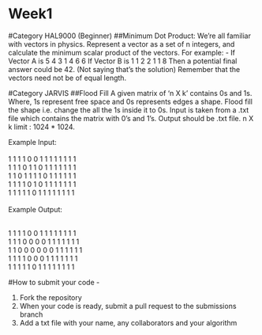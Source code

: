 # Week1
#Category HAL9000 (Beginner)
##Minimum Dot Product: 
We’re all familiar with vectors in physics. Represent a vector as a set of n integers, and calculate the minimum scalar product of the vectors. For example: - 
If Vector A is 5 4 3 1 4 6 6 
If Vector B is 1 1 2 2 1 1 8 
Then a potential final answer could be 42. (Not saying that’s the solution) 
Remember that the vectors need not be of equal length.  

#Category JARVIS
##Flood Fill
A given matrix of ‘n X k’ contains 0s and 1s. Where, 1s represent free space and 0s represents edges a shape. Flood fill the shape i.e. change the all the 1s inside it to 0s. 
Input is taken from a .txt file which contains the matrix with 0’s and 1’s.  Output should be .txt file.
n X k limit :  1024 * 1024.

Example Input:<br><br>
1 1 1 1 0 0 1 1 1 1 1 1 1 1<br>
1 1 1 0 1 1 0 1 1 1 1 1 1 1<br>
1 1 0 1 1 1 1 0 1 1 1 1 1 1<br>
1 1 1 1 0 1 0 1 1 1 1 1 1 1<br>
1 1 1 1 1 0 1 1 1 1 1 1 1 1<br><br>
Example Output: <br><br>

1 1 1 1 0 0 1 1 1 1 1 1 1 1<br>
1 1 1 0 0 0 0 1 1 1 1 1 1 1<br>
1 1 0 0 0 0 0 0 1 1 1 1 1 1<br>
1 1 1 1 0 0 0 1 1 1 1 1 1 1<br>
1 1 1 1 1 0 1 1 1 1 1 1 1 1<br>

#How to submit your code -
<ol>
<li>Fork the repository
<li>When your code is ready, submit a pull request to the submissions branch
<li>Add a txt file with your name, any collaborators and your algorithm </ol>

